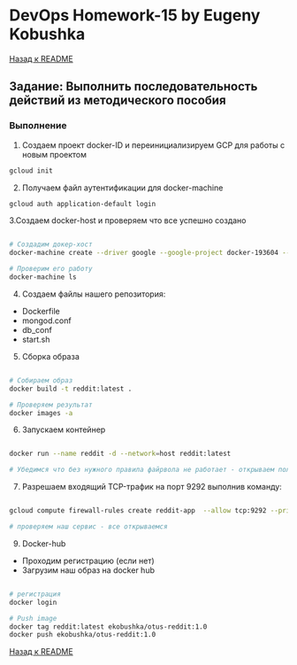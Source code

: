 # DevOps Homework-15 by Eugeny Kobushka

[Назад к README](../README.md)

## **Задание:** Выполнить последовательность действий из методического пособия

### **Выполнение**

1. Создаем проект docker-ID и переинициализируем GCP для работы с новым проектом

```bash
gcloud init
```

2. Получаем файл аутентификации для docker-machine

```bash
gcloud auth application-default login
```

3.Создаем docker-host и проверяем что все успешно создано

```bash

# Создадим докер-хост
docker-machine create --driver google --google-project docker-193604 --google-zone europe-west1-b  --google-machine-type g1-small --google-machine-image $(gcloud compute images list --filter ubuntu-1604-lts --uri) docker-host

# Проверим его работу
docker-machine ls

```

4. Создаем файлы нашего репозитория:

* Dockerfile
* mongod.conf
* db_conf
* start.sh

5. Сборка образа

```bash

# Собираем образ
docker build -t reddit:latest .

# Проверяем результат
docker images -a

```

6. Запускаем контейнер

```bash

docker run --name reddit -d --network=host reddit:latest

# Убедимся что без нужного правила файрвола не работает - открываем полученный IP в браузере

```

7. Разрешаем входящий TCP-трафик на порт 9292 выполнив команду:

```bash

gcloud compute firewall-rules create reddit-app  --allow tcp:9292 --priority=65534  --target-tags=docker-machine  --description="Allow TCP connections"  --direction=INGRESS

# проверяем наш сервис - все открываемся

```

9. Docker-hub

* Проходим регистрацию (если нет)
* Загрузим наш образ на docker hub

```bash

# регистрация
docker login

# Push image
docker tag reddit:latest ekobushka/otus-reddit:1.0
docker push ekobushka/otus-reddit:1.0

```

[Назад к README](../README.md)
